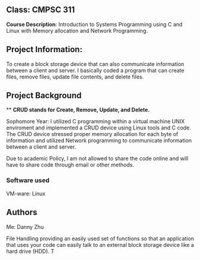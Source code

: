 

## Class: CMPSC 311

**Course Description**: Introduction to Systems Programming using C and Linux with Memory allocation and Network Programming.

## Project Information:

To create a block storage device that can also communicate information between a client and server. I basically coded a program that can create files, remove files, update file contents, and delete files.

## Project Background

** **CRUD stands for Create, Remove, Update, and Delete.**

Sophomore Year: I utilized C programming within a virtual machine UNIX enviroment and implemented a CRUD device using Linux tools and C code. The CRUD device stressed proper memory allocation for each byte of information and utilized Network programming to communicate information between a client and server. 

Due to academic Policy, I am not allowed to share the code online and will have to share code through email or other methods.

### Software used

VM-ware: Linux

## Authors

Me: Danny Zhu


File Handling
providing an easily used set of functions
so that an application that uses your code can easily talk to an external block storage device like a hard drive
(HDD). T
